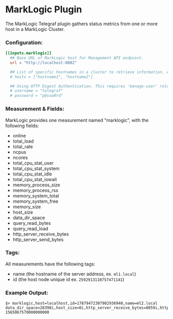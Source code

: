 # MarkLogic Plugin

The MarkLogic Telegraf plugin gathers status metrics from one or more host in a MarkLogic Cluster.

### Configuration:

```toml
[[inputs.marklogic]]
  ## Base URL of MarkLogic host for Management API endpoint.
  url = "http://localhost:8002"

  ## List of specific hostnames in a cluster to retrieve information. At least (1) required.
  # hosts = ["hostname1", "hostname2"]

  ## Using HTTP Digest Authentication. This requires 'manage-user' role privileges
  # username = "telegraf"
  # password = "p@ssw0rd"
```

### Measurement & Fields:

MarkLogic provides one measurement named "marklogic", with the following fields:

- online
- total_load
- total_rate
- ncpus
- ncores
- total_cpu_stat_user
- total_cpu_stat_system
- total_cpu_stat_idle
- total_cpu_stat_iowait
- memory_process_size
- memory_process_rss
- memory_system_total
- memory_system_free
- memory_size
- host_size
- data_dir_space
- query_read_bytes
- query_read_load
- http_server_receive_bytes
- http_server_send_bytes

### Tags:

All measurements have the following tags:

- name (the hostname of the server address, ex. `ml1.local`)
- id (the host node unique id ex. `2592913110757471141`)

### Example Output:

```
$> marklogic,host=localhost,id=17879472307902936940,name=ml2.local data_dir_space=28398i,host_size=0i,http_server_receive_bytes=8059i,http_server_send_bytes=0i,memory_process_rss=303i,memory_process_size=728i,memory_size=4096i,memory_system_free=3664i,memory_system_total=3947i,ncores=4i,ncpus=1i,online=true,query_read_bytes=0i,query_read_load=0i,total_cpu_stat_idle=99.1915969848633,total_cpu_stat_iowait=0.0167552996426821,total_cpu_stat_system=0.523603975772858,total_cpu_stat_user=0.251329988241196,total_load=0,total_rate=16.1815872192383 1565067570000000000

```
